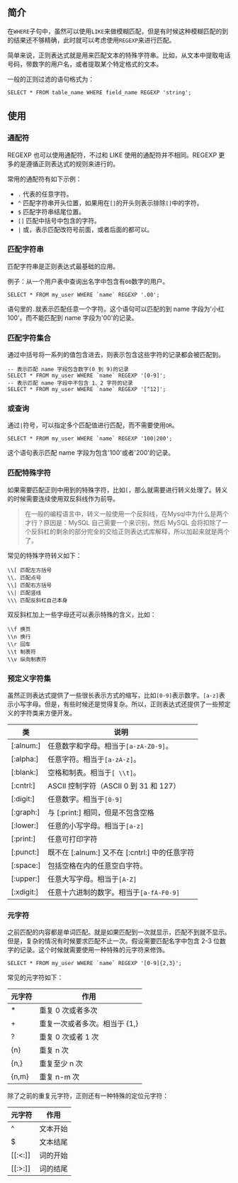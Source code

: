 ## 简介

在`WHERE`子句中，虽然可以使用`LIKE`来做模糊匹配，但是有时候这种模糊匹配的到的结果还不够精确，此时就可以考虑使用`REGEXP`来进行匹配。

简单来说，正则表达式就是用来匹配文本的特殊字符串。比如，从文本中提取电话号码，带数字的用户名，或者提取某个特定格式的文本。


一般的正则过滤的语句格式为：

```mysql
SELECT * FROM table_name WHERE field_name REGEXP 'string';
```

## 使用

### 通配符

REGEXP 也可以使用通配符，不过和 LIKE 使用的通配符并不相同。REGEXP 更多的是遵循正则表达式的规则来进行的。

常用的通配符有如下示例：

* `.` 代表的任意字符。
* `^` 匹配字符串开头位置，如果用在`[]`的开头则表示排除`[]`中的字符。
* `$` 匹配字符串结尾位置。
* `[]` 匹配中括号中包含的字符。
* `|` 或，表示匹配改符号前面，或者后面的都可以。


### 匹配字符串

匹配字符串是正则表达式最基础的应用。

例子：从一个用户表中查询出名字中包含有`00`数字的用户。

```mysql
SELECT * FROM my_user WHERE `name` REGEXP '.00';
```

语句里的`.`就表示匹配任意一个字符。这个语句可以匹配的到 name 字段为'小红100'。而不能匹配到 name 字段为'00'的记录。

### 匹配字符集合

通过中括号将一系列的值包含进去，则表示包含这些字符的记录都会被匹配到。

```mysql
-- 表示匹配 name 字段包含数字(0 到 9)的记录
SELECT * FROM my_user WHERE `name` REGEXP '[0-9]';
-- 表示匹配 name 字段中不包含 1、2 字符的记录
SELECT * FROM my_user WHERE `name` REGEXP '[^12]';
```

### 或查询

通过`|`符号，可以指定多个匹配值进行匹配，而不需要使用`OR`。

```mysql
SELECT * FROM my_user WHERE `name` REGEXP '100|200';
```

这个语句表示匹配 name 字段为包含'100'或者'200'的记录。

### 匹配特殊字符

如果需要匹配正则中用到的特殊字符，比如`[`，那么就需要进行转义处理了。转义的时候需要连续使用双反斜线作为前导。

> 在一般的编程语言中，转义一般使用一个反斜线，在Mysql中为什么是两个才行？原因是：MySQL 自己需要一个来识别，然后 MySQL 会将扣除了一个反斜杠的剩余的部分完全的交给正则表达式库解释，所以加起来就是两个了。

常见的特殊字符转义如下：

```
\\[ 匹配左方括号
\\. 匹配点号
\\] 匹配右方括号
\\| 匹配竖线
\\\ 匹配反斜杠自己本身
```

双反斜杠加上一些字母还可以表示特殊的含义，比如：

```
\\f 换页
\\n 换行
\\r 回车
\\t 制表符
\\v 纵向制表符
```

### 预定义字符集

虽然正则表达式提供了一些很长表示方式的缩写，比如`[0-9]`表示数字。`[a-z]`表示小写字母。但是，有些时候还是觉得复杂。所以，正则表达式还提供了一些预定义的字符类来方便开发。

类         |   说明
---------- | --------------------------------------
[:alnum:]  | 任意数字和字母。相当于`[a-zA-Z0-9]`。
[:alpha:]  | 任意字符。相当于`[a-zA-z]`。
[:blank:]  | 空格和制表。相当于`[ \\t]`。
[:cntrl:]  | ASCII 控制字符（ASCII 0 到 31 和 127）
[:digit:]  | 任意数字。相当于`[0-9]`
[:graph:]  | 与 [:print:] 相同，但是不包含空格
[:lower:]  | 任意的小写字母。相当于`[a-z]`
[:print:]  | 任意可打印字符
[:punct:]  | 既不在 [:alnum:] 又不在 [:cntrl:] 中的任意字符
[:space:]  | 包括空格在内的任意空白字符。
[:upper:]  | 任意大写字母。相当于`[A-Z]`
[:xdigit:] | 任意十六进制的数字。相当于`[a-fA-F0-9]`

### 元字符

之前匹配的内容都是单词匹配。就是如果匹配到一次就显示，匹配不到就不显示。但是，复杂的情况有时候要求匹配不止一次。假设需要匹配名字中包含 2-3 位数字的记录。这个时候就需要使用一种特殊的元字符来修饰。

```mysql
SELECT * FROM my_user WHERE `name` REGEXP '[0-9]{2,3}';
```

常见的元字符如下：

元字符  | 作用
------ | --------------------
*      | 重复 0 次或者多次
+      | 重复一次或者多次。相当于 {1,}
?      | 重复 0 次或者 1 次
{n}    | 重复 n 次
{n,}   | 重复至少 n 次
{n,m}  | 重复 n-m 次

除了之前的重复元字符，正则还有一种特殊的定位元字符：

元字符   | 作用
------- | -------
^       | 文本开始
$       | 文本结尾
[[:<:]] | 词的开始
[[:>:]] | 词的结尾



